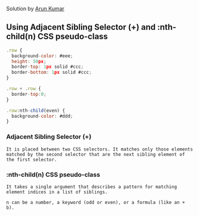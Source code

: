 Solution by [Arun Kumar](https://github.com/arun05hp)

## Using Adjacent Sibling Selector (+) and :nth-child(n) CSS pseudo-class

```js
.row {
  background-color: #eee;
  height: 50px;
  border-top: 1px solid #ccc;
  border-bottom: 1px solid #ccc;
}

.row + .row {
  border-top:0;
}

.row:nth-child(even) {
  background-color: #ddd;
}
```

### Adjacent Sibling Selector (+)

```
It is placed between two CSS selectors. It matches only those elements matched by the second selector that are the next sibling element of the first selector.
```

### :nth-child(n) CSS pseudo-class

```
It takes a single argument that describes a pattern for matching element indices in a list of siblings.

n can be a number, a keyword (odd or even), or a formula (like an + b).
```
